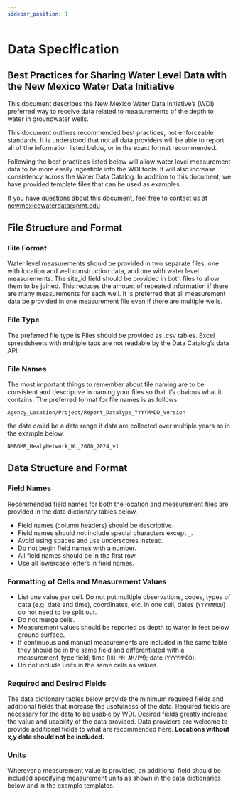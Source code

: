 ```yaml
---
sidebar_position: 1
---
```


# Data Specification

## Best Practices for Sharing Water Level Data with the New Mexico Water Data Initiative
This document describes the New Mexico Water Data Initiative’s (WDI) preferred way to receive data related to measurements of the depth to water in groundwater wells.

This document outlines recommended best practices, not enforceable standards. It is understood that not all data providers will be able to report all of the information listed below, or in the exact format recommended.

Following the best practices listed below will allow water level measurement data to be more easily ingestible into the WDI tools. It will also increase consistency across the Water Data Catalog. In addition to this document, we have provided template files that can be used as examples.

If you have questions about this document, feel free to contact us at newmexicowaterdata@nmt.edu 

## File Structure and Format
### File Format
Water level  measurements should be provided in two separate files, one with location and well 
construction data, and one with water level measurements. The site_id field should be provided in both files to allow them to be joined. This reduces the amount of repeated information if there are many measurements for each well. It is preferred that all measurement data be provided in one measurement file even if there are multiple wells.

### File Type
The  preferred file type is Files should be provided as .csv tables. Excel spreadsheets with multiple 
tabs are not readable by the Data Catalog’s data API.

### File Names
The most important things to remember about file naming are to be consistent
and descriptive in naming your files so that it’s obvious what it contains. The preferred format for file names is as follows:

```
Agency_Location/Project/Report_DataType_YYYYMMDD_Version
```

the date could be a date range if data are collected over multiple years as in the example below.

```
NMBGMR_HealyNetwork_WL_2000_2024_v1
```


## Data Structure and Format
### Field Names
Recommended field names for both the location and measurement files are provided in the data 
dictionary tables below.  
- Field names (column headers) should be descriptive. 
- Field names should not include special characters except `_`.  
- Avoid using spaces and use underscores instead. 
- Do not begin field names with a number. 
- All field names should be in the first row. 
- Use all lowercase letters in field names.

### Formatting of Cells and Measurement Values
- List one value per cell. Do not put multiple observations, codes, types of data (e.g. date and time), coordinates, 
  etc. in one cell, dates (`YYYYMMDD`) do not need to be split out. 
- Do not merge cells. 
- Measurement values should be reported as depth to water  in feet below ground surface. 
- If continuous and manual measurements are included in the same table they should be in the same field and differentiated with a measurement_type field; time (`HH:MM AM/PM`); date (`YYYYMMDD`). 
- Do not include units in the same cells as values.

### Required and Desired Fields
The data dictionary tables below provide the minimum required fields and additional 
fields that increase the usefulness of the data. Required fields are necessary  for the data to be usable by WDI. 
Desired fields greatly increase the value and usability of the data provided. Data providers are welcome to provide 
additional fields to what are recommended here. **Locations without x,y data should not be included.**

### Units
Wherever a measurement value is provided, an additional field should be included specifying measurement 
units as shown in the data dictionaries below and in the example templates.
